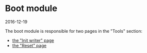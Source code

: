 Boot module
=================
2016-12-19


The boot module is responsible for two pages in the "Tools" section:

- [the "Init writer" page](https://github.com/lingtalfi/nullos-admin/tree/master/doc/modules/boot-module/init-writer-page.md)
- [the "Reset" page](https://github.com/lingtalfi/nullos-admin/tree/master/doc/modules/boot-module/reset-page.md)











